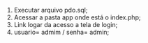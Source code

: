 1. Executar arquivo pdo.sql;
2. Acessar a pasta app onde está o index.php; 
3. Link logar da acesso a tela de login;
4. usuario= admim / senha= admin;
